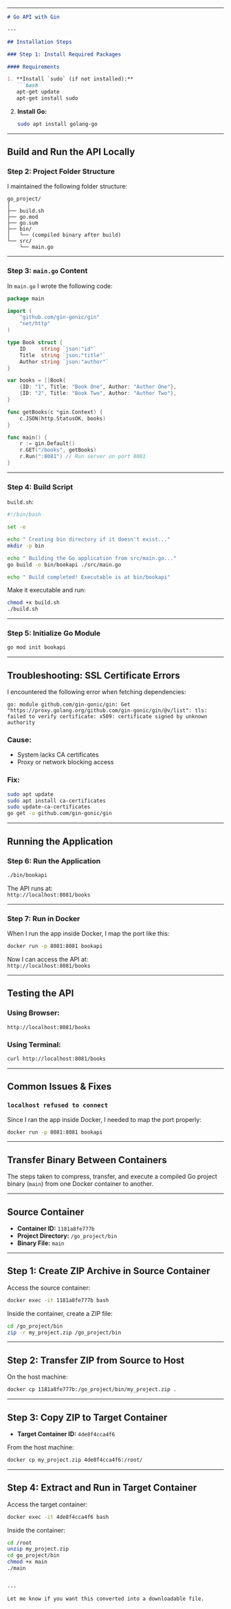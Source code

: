 
---

```markdown
# Go API with Gin

---

## Installation Steps

### Step 1: Install Required Packages

#### Requirements

1. **Install `sudo` (if not installed):**
   ```bash
   apt-get update
   apt-get install sudo
   ```

2. **Install Go:**
   ```bash
   sudo apt install golang-go
   ```

---

## Build and Run the API Locally

### Step 2: Project Folder Structure

I maintained the following folder structure:

```
go_project/
│
├── build.sh
├── go.mod
├── go.sum
├── bin/
│   └── (compiled binary after build)
└── src/
    └── main.go
```

---

### Step 3: `main.go` Content

In `main.go` I wrote the following code:

```go
package main

import (
    "github.com/gin-gonic/gin"
    "net/http"
)

type Book struct {
    ID     string `json:"id"`
    Title  string `json:"title"`
    Author string `json:"author"`
}

var books = []Book{
    {ID: "1", Title: "Book One", Author: "Author One"},
    {ID: "2", Title: "Book Two", Author: "Author Two"},
}

func getBooks(c *gin.Context) {
    c.JSON(http.StatusOK, books)
}

func main() {
    r := gin.Default()
    r.GET("/books", getBooks)
    r.Run(":8081") // Run server on port 8081
}
```

---

### Step 4: Build Script

`build.sh`:
```bash
#!/bin/bash

set -e

echo " Creating bin directory if it doesn't exist..."
mkdir -p bin

echo " Building the Go application from src/main.go..."
go build -o bin/bookapi ./src/main.go

echo " Build completed! Executable is at bin/bookapi"
```

Make it executable and run:
```bash
chmod +x build.sh
./build.sh
```

---

### Step 5: Initialize Go Module

```bash
go mod init bookapi
```

---

## Troubleshooting: SSL Certificate Errors

I encountered the following error when fetching dependencies:

```
go: module github.com/gin-gonic/gin: Get "https://proxy.golang.org/github.com/gin-gonic/gin/@v/list": tls: failed to verify certificate: x509: certificate signed by unknown authority
```

### Cause:
- System lacks CA certificates
- Proxy or network blocking access

### Fix:
```bash
sudo apt update
sudo apt install ca-certificates
sudo update-ca-certificates
go get -u github.com/gin-gonic/gin
```

---

## Running the Application

### Step 6: Run the Application

```bash
./bin/bookapi
```

The API runs at:  
`http://localhost:8081/books`

---

### Step 7: Run in Docker

When I run the app inside Docker, I map the port like this:

```bash
docker run -p 8081:8081 bookapi
```

Now I can access the API at:  
`http://localhost:8081/books`

---

## Testing the API

### Using Browser:
```
http://localhost:8081/books
```

### Using Terminal:
```bash
curl http://localhost:8081/books
```

---

## Common Issues & Fixes

### `localhost refused to connect`

Since I ran the app inside Docker, I needed to map the port properly:

```bash
docker run -p 8081:8081 bookapi
```

---

## Transfer Binary Between Containers

The steps taken to compress, transfer, and execute a compiled Go project binary (`main`) from one Docker container to another.

---

## Source Container

- **Container ID:** `1181a8fe777b`
- **Project Directory:** `/go_project/bin`
- **Binary File:** `main`

---

## Step 1: Create ZIP Archive in Source Container

Access the source container:

```bash
docker exec -it 1181a8fe777b bash
```

Inside the container, create a ZIP file:

```bash
cd /go_project/bin
zip -r my_project.zip /go_project/bin
```

---

## Step 2: Transfer ZIP from Source to Host

On the host machine:

```bash
docker cp 1181a8fe777b:/go_project/bin/my_project.zip .
```

---

## Step 3: Copy ZIP to Target Container

- **Target Container ID:** `4de8f4cca4f6`

From the host machine:

```bash
docker cp my_project.zip 4de8f4cca4f6:/root/
```

---

## Step 4: Extract and Run in Target Container

Access the target container:

```bash
docker exec -it 4de8f4cca4f6 bash
```

Inside the container:

```bash
cd /root
unzip my_project.zip
cd go_project/bin
chmod +x main
./main
```
```

---

Let me know if you want this converted into a downloadable file.
